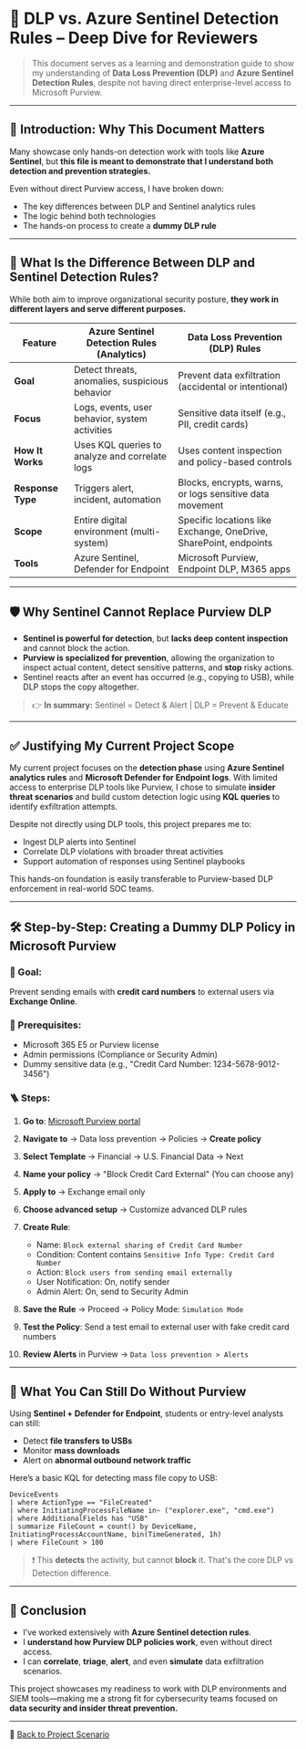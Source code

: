 # 📘 DLP vs. Azure Sentinel Detection Rules – Deep Dive for Reviewers

> This document serves as a learning and demonstration guide to show my understanding of **Data Loss Prevention (DLP)** and **Azure Sentinel Detection Rules**, despite not having direct enterprise-level access to Microsoft Purview.

---

## 🧠 Introduction: Why This Document Matters

Many showcase only hands-on detection work with tools like **Azure Sentinel**, but **this file is meant to demonstrate that I understand both detection and prevention strategies.**

Even without direct Purview access, I have broken down:
- The key differences between DLP and Sentinel analytics rules
- The logic behind both technologies
- The hands-on process to create a **dummy DLP rule**

---

## 🤔 What Is the Difference Between DLP and Sentinel Detection Rules?

While both aim to improve organizational security posture, **they work in different layers and serve different purposes.**

| Feature | Azure Sentinel Detection Rules (Analytics) | Data Loss Prevention (DLP) Rules |
|--------|---------------------------------------------|-----------------------------------|
| **Goal** | Detect threats, anomalies, suspicious behavior | Prevent data exfiltration (accidental or intentional) |
| **Focus** | Logs, events, user behavior, system activities | Sensitive data itself (e.g., PII, credit cards) |
| **How It Works** | Uses KQL queries to analyze and correlate logs | Uses content inspection and policy-based controls |
| **Response Type** | Triggers alert, incident, automation | Blocks, encrypts, warns, or logs sensitive data movement |
| **Scope** | Entire digital environment (multi-system) | Specific locations like Exchange, OneDrive, SharePoint, endpoints |
| **Tools** | Azure Sentinel, Defender for Endpoint | Microsoft Purview, Endpoint DLP, M365 apps |

---

## 🛡️ Why Sentinel Cannot Replace Purview DLP

- **Sentinel is powerful for detection**, but **lacks deep content inspection** and cannot block the action.
- **Purview is specialized for prevention**, allowing the organization to inspect actual content, detect sensitive patterns, and **stop** risky actions.
- Sentinel reacts after an event has occurred (e.g., copying to USB), while DLP stops the copy altogether.

> 👉 **In summary:** Sentinel = Detect & Alert | DLP = Prevent & Educate

---

## ✅ Justifying My Current Project Scope

My current project focuses on the **detection phase** using **Azure Sentinel analytics rules** and **Microsoft Defender for Endpoint logs**. With limited access to enterprise DLP tools like Purview, I chose to simulate **insider threat scenarios** and build custom detection logic using **KQL queries** to identify exfiltration attempts.

Despite not directly using DLP tools, this project prepares me to:
- Ingest DLP alerts into Sentinel
- Correlate DLP violations with broader threat activities
- Support automation of responses using Sentinel playbooks

This hands-on foundation is easily transferable to Purview-based DLP enforcement in real-world SOC teams.

---

## 🛠️ Step-by-Step: Creating a Dummy DLP Policy in Microsoft Purview

### 🎯 Goal:
Prevent sending emails with **credit card numbers** to external users via **Exchange Online**.

### 📌 Prerequisites:
- Microsoft 365 E5 or Purview license
- Admin permissions (Compliance or Security Admin)
- Dummy sensitive data (e.g., "Credit Card Number: 1234-5678-9012-3456")

### 🪜 Steps:

1. **Go to**: [Microsoft Purview portal](https://compliance.microsoft.com/)
2. **Navigate to** → Data loss prevention → Policies → **Create policy**
3. **Select Template** → Financial → U.S. Financial Data → Next
4. **Name your policy** → "Block Credit Card External" (You can choose any)
5. **Apply to** → Exchange email only
6. **Choose advanced setup** → Customize advanced DLP rules
7. **Create Rule**:
   - Name: `Block external sharing of Credit Card Number`
   - Condition: Content contains `Sensitive Info Type: Credit Card Number`
   - Action: `Block users from sending email externally`
   - User Notification: On, notify sender
   - Admin Alert: On, send to Security Admin

8. **Save the Rule** → Proceed → Policy Mode: `Simulation Mode`
9. **Test the Policy**: Send a test email to external user with fake credit card numbers
10. **Review Alerts** in Purview → `Data loss prevention > Alerts`

---

## 🔄 What You Can Still Do Without Purview

Using **Sentinel + Defender for Endpoint**, students or entry-level analysts can still:

- Detect **file transfers to USBs**
- Monitor **mass downloads**
- Alert on **abnormal outbound network traffic**

Here’s a basic KQL for detecting mass file copy to USB:

```kql
DeviceEvents
| where ActionType == "FileCreated"
| where InitiatingProcessFileName in~ ("explorer.exe", "cmd.exe")
| where AdditionalFields has "USB"
| summarize FileCount = count() by DeviceName, InitiatingProcessAccountName, bin(TimeGenerated, 1h)
| where FileCount > 100
```

> ❗ This **detects** the activity, but cannot **block** it. That's the core DLP vs Detection difference.

---

## 🚀 Conclusion

- I’ve worked extensively with **Azure Sentinel detection rules**.
- I **understand how Purview DLP policies work**, even without direct access.
- I can **correlate**, **triage**, **alert**, and even **simulate** data exfiltration scenarios.

This project showcases my readiness to work with DLP environments and SIEM tools—making me a strong fit for cybersecurity teams focused on **data security and insider threat prevention.**

---

📎 [Back to Project Scenario](../README.md)
